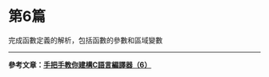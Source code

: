 # 第6篇

完成函數定義的解析，包括函數的參數和區域變數


-----

**參考文章：[手把手教你建構C語言編譯器（6）](https://lotabout.me/2016/write-a-C-interpreter-6/)**
